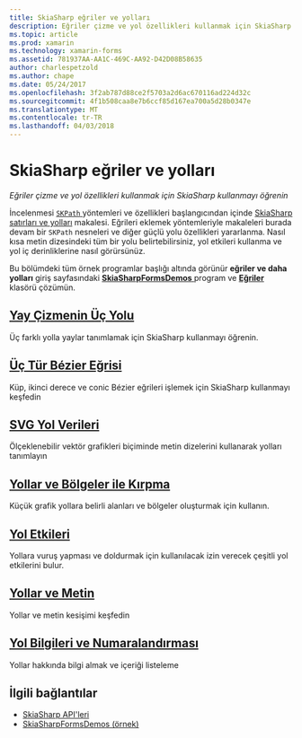 ```yaml
---
title: SkiaSharp eğriler ve yolları
description: Eğriler çizme ve yol özellikleri kullanmak için SkiaSharp kullanmayı öğrenin
ms.topic: article
ms.prod: xamarin
ms.technology: xamarin-forms
ms.assetid: 781937AA-AA1C-469C-AA92-D42D08B58635
author: charlespetzold
ms.author: chape
ms.date: 05/24/2017
ms.openlocfilehash: 3f2ab787d88ce2f5703a2d6ac670116ad224d32c
ms.sourcegitcommit: 4f1b508caa8e7b6ccf85d167ea700a5d28b0347e
ms.translationtype: MT
ms.contentlocale: tr-TR
ms.lasthandoff: 04/03/2018
---
```

# <a name="skiasharp-curves-and-paths"></a>SkiaSharp eğriler ve yolları

_Eğriler çizme ve yol özellikleri kullanmak için SkiaSharp kullanmayı öğrenin_

İncelenmesi [ `SKPath` ](https://developer.xamarin.com/api/type/SkiaSharp.SKPath/) yöntemleri ve özellikleri başlangıcından içinde [SkiaSharp satırları ve yolları](~/xamarin-forms/user-interface/graphics/skiasharp/paths/index.md) makalesi. Eğrileri eklemek yöntemleriyle makaleleri burada devam bir `SKPath` nesneleri ve diğer güçlü yolu özellikleri yararlanma. Nasıl kısa metin dizesindeki tüm bir yolu belirtebilirsiniz, yol etkileri kullanma ve yol iç derinliklerine nasıl görürsünüz.

Bu bölümdeki tüm örnek programlar başlığı altında görünür **eğriler ve daha yolları** giriş sayfasındaki [ **SkiaSharpFormsDemos** ](https://developer.xamarin.com/samples/xamarin-forms/SkiaSharpForms/Demos/) program ve [ **Eğriler** ](https://github.com/xamarin/xamarin-forms-samples/tree/master/SkiaSharpForms/SkiaSharpFormsDemos/SkiaSharpFormsDemos/SkiaSharpFormsDemos/Curves) klasörü çözümün.

## <a name="three-ways-to-draw-an-arcarcsmd"></a>[Yay Çizmenin Üç Yolu](arcs.md)

Üç farklı yolla yaylar tanımlamak için SkiaSharp kullanmayı öğrenin.

## <a name="three-types-of-bzier-curvesbeziersmd"></a>[Üç Tür Bézier Eğrisi](beziers.md)

Küp, ikinci derece ve conic Bézier eğrileri işlemek için SkiaSharp kullanmayı keşfedin

## <a name="svg-path-datapath-datamd"></a>[SVG Yol Verileri](path-data.md)

Ölçeklenebilir vektör grafikleri biçiminde metin dizelerini kullanarak yolları tanımlayın

## <a name="clipping-with-paths-and-regionsclippingmd"></a>[Yollar ve Bölgeler ile Kırpma](clipping.md)

Küçük grafik yollara belirli alanları ve bölgeler oluşturmak için kullanın.

## <a name="path-effectseffectsmd"></a>[Yol Etkileri](effects.md)

Yollara vuruş yapması ve doldurmak için kullanılacak izin verecek çeşitli yol etkilerini bulur.

## <a name="paths-and-texttext-pathsmd"></a>[Yollar ve Metin](text-paths.md)

Yollar ve metin kesişimi keşfedin

## <a name="path-information-and-enumerationinformationmd"></a>[Yol Bilgileri ve Numaralandırması](information.md)

Yollar hakkında bilgi almak ve içeriği listeleme


## <a name="related-links"></a>İlgili bağlantılar

- [SkiaSharp API'leri](https://developer.xamarin.com/api/root/SkiaSharp/)
- [SkiaSharpFormsDemos (örnek)](https://developer.xamarin.com/samples/xamarin-forms/SkiaSharpForms/Demos/)
